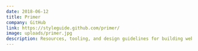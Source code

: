 ```yaml
---
date: 2018-06-12
title: Primer
company: GitHub
link: https://styleguide.github.com/primer/
image: uploads/primer.jpg
description: Resources, tooling, and design guidelines for building websites with Primer, GitHub's front-end framework.
---
```

